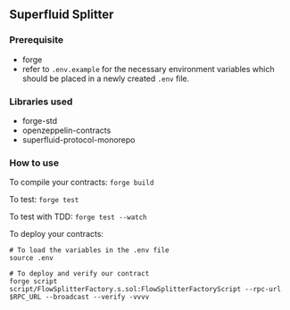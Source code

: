 ## Superfluid Splitter

### Prerequisite
- forge
- refer to `.env.example` for the necessary environment variables which should be placed in a newly created `.env` file.


### Libraries used
- forge-std
- openzeppelin-contracts
- superfluid-protocol-monorepo

### How to use

To compile your contracts: `forge build`

To test: `forge test`

To test with TDD: `forge test --watch`

To deploy your contracts: 
```
# To load the variables in the .env file
source .env

# To deploy and verify our contract
forge script script/FlowSplitterFactory.s.sol:FlowSplitterFactoryScript --rpc-url $RPC_URL --broadcast --verify -vvvv
```